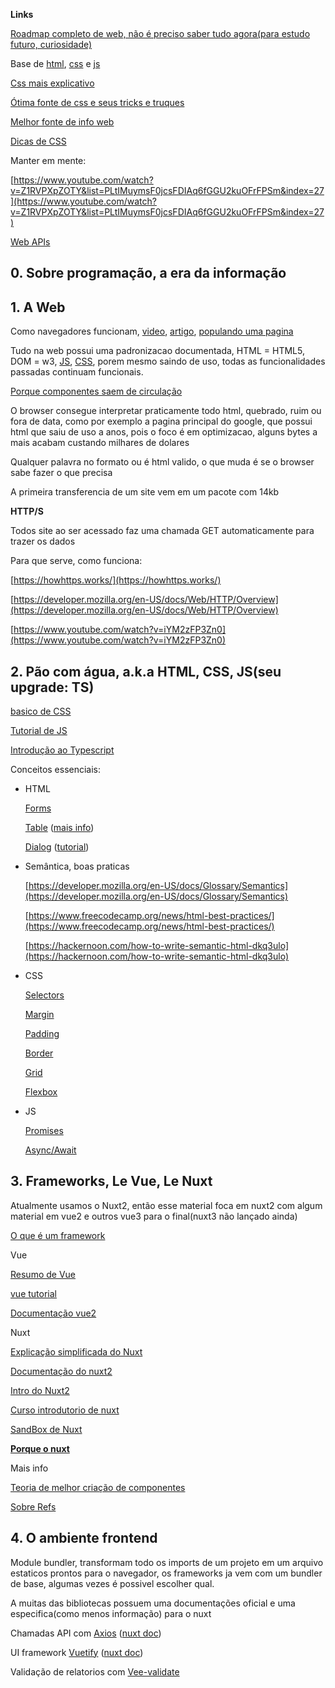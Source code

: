 **Links**

[Roadmap completo de web, não é preciso saber tudo agora(para estudo futuro, curiosidade)](https://roadmap.sh/frontend)

Base de [html](https://www.w3schools.com/html/default.asp), [css](https://www.w3schools.com/css/default.asp) e [js](https://www.w3schools.com/js/default.asp)

[Css mais explicativo](https://developer.mozilla.org/en-US/docs/Web/CSS/Cascade)

[Ótima fonte de css e seus tricks e truques](https://css-tricks.com/)

[Melhor fonte de info web](https://developer.mozilla.org/en-US/)

[Dicas de CSS](https://www.youtube.com/kepowob)

Manter em mente:

[https://www.youtube.com/watch?v=Z1RVPXpZOTY&list=PLtIMuymsF0jcsFDIAq6fGGU2kuOFrFPSm&index=27](https://www.youtube.com/watch?v=Z1RVPXpZOTY&list=PLtIMuymsF0jcsFDIAq6fGGU2kuOFrFPSm&index=27)

[Web APIs](https://developer.mozilla.org/en-US/docs/Web/API)

## 0. Sobre programação, a era da informação

## 1. A Web

Como navegadores funcionam, [video](https://www.youtube.com/watch?v=WjDrMKZWCt0), [artigo](https://web.dev/howbrowserswork/), [populando uma pagina](https://developer.mozilla.org/en-US/docs/Web/Performance/How_browsers_work)

Tudo na web possui uma padronizacao documentada, HTML = HTML5, DOM = w3, [JS](https://www.treinaweb.com.br/blog/qual-a-diferenca-entre-ecmascript-e-javascript), [CSS](https://www.w3.org/Style/CSS/#specs), porem mesmo saindo de uso, todas as funcionalidades passadas continuam funcionais.

[Porque componentes saem de circulação](https://css-tricks.com/why-do-some-html-elements-become-deprecated/)

O browser consegue interpretar praticamente todo html, quebrado, ruim ou fora de data, como por exemplo a pagina principal do google, que possui html que saiu de uso a anos, pois o foco é em optimizacao, alguns bytes a mais acabam custando milhares de dolares

Qualquer palavra no formato <cobra> ou <corta-pedra> é html valido, o que muda é se o browser sabe fazer o que precisa 

A primeira transferencia de um site vem em um pacote com 14kb

**HTTP/S** 

Todos site ao ser acessado faz uma chamada GET automaticamente para trazer os dados

Para que serve, como funciona:

[https://howhttps.works/](https://howhttps.works/)

[https://developer.mozilla.org/en-US/docs/Web/HTTP/Overview](https://developer.mozilla.org/en-US/docs/Web/HTTP/Overview)

[https://www.youtube.com/watch?v=iYM2zFP3Zn0](https://www.youtube.com/watch?v=iYM2zFP3Zn0)

## 2. Pão com água, a.k.a HTML, CSS, JS(seu upgrade: TS)

[basico de CSS](https://developer.mozilla.org/en-US/docs/Learn/Getting_started_with_the_web/CSS_basics) 

[Tutorial de JS](https://www.youtube.com/watch?v=q8SHaDQdul0&list=PLRqwX-V7Uu6YgpA3Oht-7B4NBQwFVe3pr)

[Introdução ao Typescript](https://www.youtube.com/watch?v=5_RIHHpQcoM&list=PLFzsFUO-y0HA8cL6w2RxAJoiznkae7uV_)

Conceitos essenciais:

- HTML
    
    [Forms](https://web.dev/learn/forms/)
    
    [Table](https://www.w3schools.com/html/html_tables.asp) ([mais info](https://developer.mozilla.org/en-US/docs/Learn/HTML/Tables/Basics))
    
    [Dialog](https://developer.mozilla.org/en-US/docs/Web/HTML/Element/dialog) ([tutorial](https://www.youtube.com/watch?v=TAB_v6yBXIE))
    
- Semântica, boas praticas
    
    [https://developer.mozilla.org/en-US/docs/Glossary/Semantics](https://developer.mozilla.org/en-US/docs/Glossary/Semantics)
    
    [https://www.freecodecamp.org/news/html-best-practices/](https://www.freecodecamp.org/news/html-best-practices/)
    
    [https://hackernoon.com/how-to-write-semantic-html-dkq3ulo](https://hackernoon.com/how-to-write-semantic-html-dkq3ulo)
    
- CSS
    
    [Selectors](https://www.w3schools.com/csSref/css_selectors.php)
    
    [Margin](https://www.w3schools.com/csSref/pr_margin.php)
    
    [Padding](https://www.w3schools.com/csSref/pr_padding.php)
    
    [Border](https://www.w3schools.com/csSref/pr_border.php)
    
    [Grid](https://www.w3schools.com/csSref/pr_grid.php)
    
    [Flexbox](https://css-tricks.com/snippets/css/a-guide-to-flexbox/)
    
- JS
    
    [Promises](https://www.youtube.com/watch?v=QO4NXhWo_NM&list=PLRqwX-V7Uu6bKLPQvPRNNE65kBL62mVfx)
    
    [Async/Await](https://developer.mozilla.org/en-US/docs/Learn/JavaScript/Asynchronous)
    

## 3. Frameworks, Le Vue, Le Nuxt

Atualmente usamos o Nuxt2, então esse material foca em nuxt2 com algum material em vue2 e outros vue3 para o final(nuxt3 não lançado ainda)

[O que é um framework](https://www.freecodecamp.org/news/what-is-a-framework-software-frameworks-definition/)

Vue

[Resumo de Vue](https://www.youtube.com/watch?v=nhBVL41-_Cw)

[vue tutorial](https://www.youtube.com/watch?v=FXpIoQ_rT_c)

[Documentação vue2](https://v2.vuejs.org/v2/guide/index.html)

Nuxt

[Explicação simplificada do Nuxt](https://www.youtube.com/watch?v=l2y8oYqNV8I)

[Documentação do nuxt2](https://nuxtjs.org/docs/get-started/installation/)

[Intro do Nuxt2](https://www.youtube.com/watch?v=IRKx97XfiYI&list=PLtIMuymsF0jcsFDIAq6fGGU2kuOFrFPSm&index=1)

[Curso introdutorio de nuxt](https://www.youtube.com/watch?v=IRKx97XfiYI&list=PLtIMuymsF0jcsFDIAq6fGGU2kuOFrFPSm) 

[SandBox de Nuxt](https://codesandbox.io/s/github/nuxt/codesandbox-nuxt/tree/master/?file=/pages/index.vue) 

**[Porque o nuxt](https://cubettech.com/resources/blog/nuxt-js-and-vue-js-reasons-why-they-differ-and-when-do-they-combine/)** 

Mais info

[Teoria de melhor criação de componentes](https://youtu.be/HVzYir_0Kgg)

[Sobre Refs](https://blog.logrocket.com/understanding-vue-refs/)

## 4. O ambiente frontend

Module bundler, transformam todo os imports de um projeto em um arquivo estaticos prontos para o navegador, os frameworks ja vem com um bundler de base, algumas vezes é possivel escolher qual.

A muitas das bibliotecas possuem uma documentações oficial e uma especifica(como menos informação) para o nuxt

Chamadas API com [Axios](https://github.com/axios/axios) ([nuxt doc](https://axios.nuxtjs.org/))

UI framework [Vuetify](https://vuetifyjs.com/en/introduction/why-vuetify/#why-vuetify3f) ([nuxt doc](https://www.npmjs.com/package/@nuxtjs/vuetify))

Validação de relatorios com [Vee-validate](https://vee-validate.logaretm.com/v3/)
